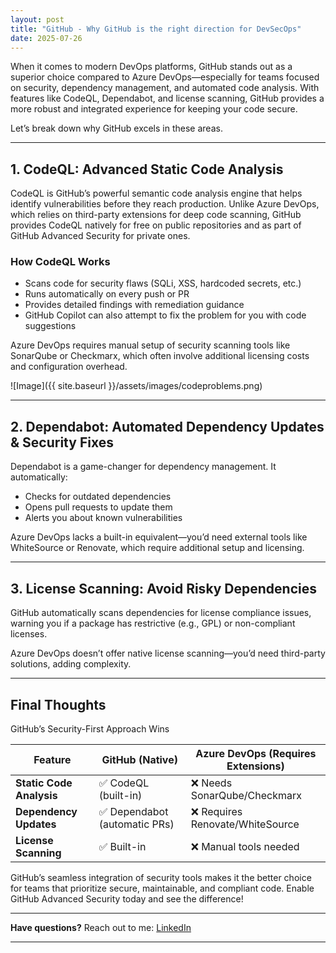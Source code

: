 ```yaml
---
layout: post
title: "GitHub - Why GitHub is the right direction for DevSecOps"
date: 2025-07-26
---
```


When it comes to modern DevOps platforms, GitHub stands out as a superior choice compared to Azure DevOps—especially for teams focused on security, dependency management, and automated code analysis. With features like CodeQL, Dependabot, and license scanning, GitHub provides a more robust and integrated experience for keeping your code secure.

Let’s break down why GitHub excels in these areas.

---

## 1. **CodeQL: Advanced Static Code Analysis**

CodeQL is GitHub’s powerful semantic code analysis engine that helps identify vulnerabilities before they reach production. Unlike Azure DevOps, which relies on third-party extensions for deep code scanning, GitHub provides CodeQL natively for free on public repositories and as part of GitHub Advanced Security for private ones.

### **How CodeQL Works**

- Scans code for security flaws (SQLi, XSS, hardcoded secrets, etc.)
- Runs automatically on every push or PR
- Provides detailed findings with remediation guidance
- GitHub Copilot can also attempt to fix the problem for you with code suggestions

Azure DevOps requires manual setup of security scanning tools like SonarQube or Checkmarx, which often involve additional licensing costs and configuration overhead.

![Image]({{ site.baseurl }}/assets/images/codeproblems.png)

---

## 2. **Dependabot: Automated Dependency Updates & Security Fixes**

Dependabot is a game-changer for dependency management. It automatically:

- Checks for outdated dependencies
- Opens pull requests to update them
- Alerts you about known vulnerabilities

Azure DevOps lacks a built-in equivalent—you’d need external tools like WhiteSource or Renovate, which require additional setup and licensing.

---

## 3. **License Scanning: Avoid Risky Dependencies**

GitHub automatically scans dependencies for license compliance issues, warning you if a package has restrictive (e.g., GPL) or non-compliant licenses.

Azure DevOps doesn’t offer native license scanning—you’d need third-party solutions, adding complexity.

---

## Final Thoughts

GitHub’s Security-First Approach Wins

| Feature                  | GitHub (Native)               | Azure DevOps (Requires Extensions) |
| ------------------------ | ----------------------------- | ---------------------------------- |
| **Static Code Analysis** | ✅ CodeQL (built-in)          | ❌ Needs SonarQube/Checkmarx       |
| **Dependency Updates**   | ✅ Dependabot (automatic PRs) | ❌ Requires Renovate/WhiteSource   |
| **License Scanning**     | ✅ Built-in                   | ❌ Manual tools needed             |

GitHub’s seamless integration of security tools makes it the better choice for teams that prioritize secure, maintainable, and compliant code. Enable GitHub Advanced Security today and see the difference!

---

**Have questions?** Reach out to me: [LinkedIn](https://www.linkedin.com/in/darren-stafford/)

---
